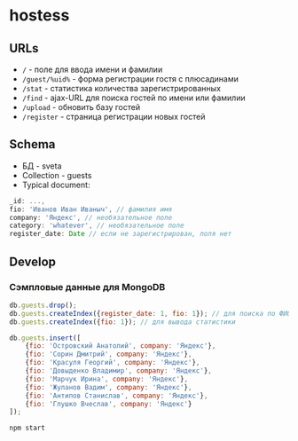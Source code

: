 # hostess

## URLs

* `/` - поле для ввода имени и фамилии
* `/guest/%uid%` - форма регистрации гостя с плюсадинами
* `/stat` - статистика количества зарегистрированных
* `/find` - ajax-URL для поиска гостей по имени или фамилии
* `/upload` - обновить базу гостей
* `/register` - страница регистрации новых гостей

## Schema

* БД - sveta
* Collection - guests
* Typical document:
```javascript
_id: ...,
fio: 'Иванов Иван Иваныч', // фамилия имя
company: 'Яндекс', // необязательное поле
category: 'whatever', // необязательное поле
register_date: Date // если не зарегистрирован, поля нет
```

## Develop

### Сэмпловые данные для MongoDB
```javascript
db.guests.drop();
db.guests.createIndex({register_date: 1, fio: 1}); // для поиска по ФИО
db.guests.createIndex({fio: 1}); // для вывода статистики

db.guests.insert([
    {fio: 'Островский Анатолий', company: 'Яндекс'},
    {fio: 'Сорин Дмитрий', company: 'Яндекс'},
    {fio: 'Красуля Георгий', company: 'Яндекс'},
    {fio: 'Довыденко Владимир', company: 'Яндекс'},
    {fio: 'Марчук Ирина', company: 'Яндекс'},
    {fio: 'Жуланов Вадим', company: 'Яндекс'},
    {fio: 'Антипов Станислав', company: 'Яндекс'},
    {fio: 'Глушко Вчеслав', company: 'Яндекс'}
]);
```

`npm start`
